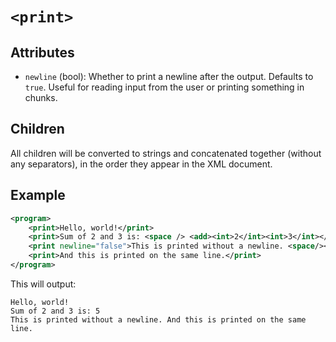 # `<print>`

## Attributes

- `newline` (bool): Whether to print a newline after the output. Defaults to `true`. Useful for reading input from the user or printing something in chunks.

## Children

All children will be converted to strings and concatenated together (without any separators), in the order they appear in the XML document.

## Example

```xml
<program>
    <print>Hello, world!</print>
    <print>Sum of 2 and 3 is: <space /> <add><int>2</int><int>3</int></add></print>
    <print newline="false">This is printed without a newline. <space/></print>
    <print>And this is printed on the same line.</print>
</program>
```

This will output:

```
Hello, world!
Sum of 2 and 3 is: 5
This is printed without a newline. And this is printed on the same line.
```
